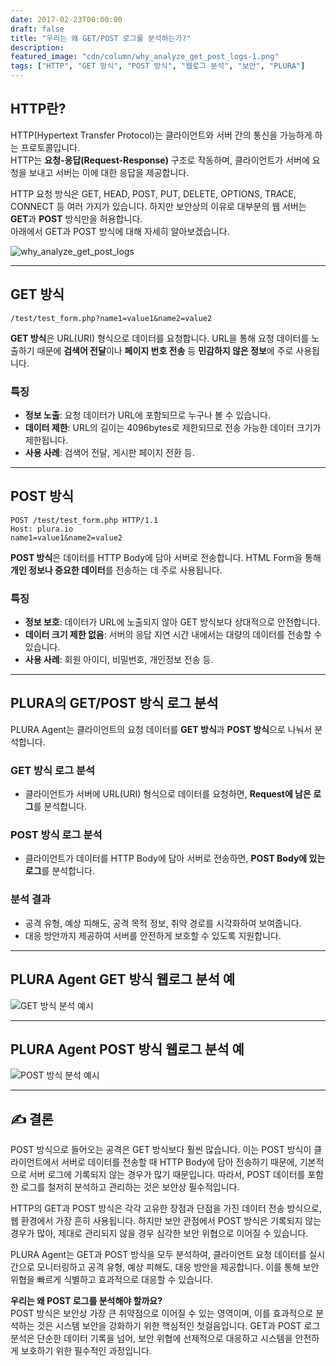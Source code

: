 ```yaml
---
date: 2017-02-23T00:00:00
draft: false
title: "우리는 왜 GET/POST 로그를 분석하는가?"
description: 
featured_image: "cdn/column/why_analyze_get_post_logs-1.png"
tags: ["HTTP", "GET 방식", "POST 방식", "웹로그 분석", "보안", "PLURA"]
---
```


## HTTP란?

HTTP(Hypertext Transfer Protocol)는 클라이언트와 서버 간의 통신을 가능하게 하는 프로토콜입니다.  
HTTP는 **요청-응답(Request-Response)** 구조로 작동하며, 클라이언트가 서버에 요청을 보내고 서버는 이에 대한 응답을 제공합니다.

HTTP 요청 방식은 GET, HEAD, POST, PUT, DELETE, OPTIONS, TRACE, CONNECT 등 여러 가지가 있습니다. 하지만 보안상의 이유로 대부분의 웹 서버는 **GET**과 **POST** 방식만을 허용합니다.  
아래에서 GET과 POST 방식에 대해 자세히 알아보겠습니다.

![why_analyze_get_post_logs](https://blog.plura.io/cdn/column/why_analyze_get_post_logs-1.png)
<!--more-->
---

## GET 방식

```plaintext
/test/test_form.php?name1=value1&name2=value2
```

**GET 방식**은 URL(URI) 형식으로 데이터를 요청합니다. URL을 통해 요청 데이터를 노출하기 때문에 **검색어 전달**이나 **페이지 번호 전송** 등 **민감하지 않은 정보**에 주로 사용됩니다.  

### 특징
- **정보 노출**: 요청 데이터가 URL에 포함되므로 누구나 볼 수 있습니다.  
- **데이터 제한**: URL의 길이는 4096bytes로 제한되므로 전송 가능한 데이터 크기가 제한됩니다.  
- **사용 사례**: 검색어 전달, 게시판 페이지 전환 등.

---

## POST 방식

```plaintext
POST /test/test_form.php HTTP/1.1
Host: plura.io
name1=value1&name2=value2
```

**POST 방식**은 데이터를 HTTP Body에 담아 서버로 전송합니다. HTML Form을 통해 **개인 정보나 중요한 데이터**를 전송하는 데 주로 사용됩니다.  

### 특징
- **정보 보호**: 데이터가 URL에 노출되지 않아 GET 방식보다 상대적으로 안전합니다.  
- **데이터 크기 제한 없음**: 서버의 응답 지연 시간 내에서는 대량의 데이터를 전송할 수 있습니다.  
- **사용 사례**: 회원 아이디, 비밀번호, 개인정보 전송 등.

---

## PLURA의 GET/POST 방식 로그 분석

PLURA Agent는 클라이언트의 요청 데이터를 **GET 방식**과 **POST 방식**으로 나눠서 분석합니다.  

### GET 방식 로그 분석
- 클라이언트가 서버에 URL(URI) 형식으로 데이터를 요청하면, **Request에 남은 로그**를 분석합니다.

### POST 방식 로그 분석
- 클라이언트가 데이터를 HTTP Body에 담아 서버로 전송하면, **POST Body에 있는 로그**를 분석합니다.

### 분석 결과
- 공격 유형, 예상 피해도, 공격 목적 정보, 취약 경로를 시각화하여 보여줍니다.  
- 대응 방안까지 제공하여 서버를 안전하게 보호할 수 있도록 지원합니다.

---

## PLURA Agent GET 방식 웹로그 분석 예

![GET 방식 분석 예시](https://blog.plura.io/cdn/column/why_analyze_get_post_logs_01.png)

---

## PLURA Agent POST 방식 웹로그 분석 예

![POST 방식 분석 예시](https://blog.plura.io/cdn/column/why_analyze_get_post_logs_02.png)

---

## ✍️ 결론

POST 방식으로 들어오는 공격은 GET 방식보다 훨씬 많습니다. 이는 POST 방식이 클라이언트에서 서버로 데이터를 전송할 때 HTTP Body에 담아 전송하기 때문에, 기본적으로 서버 로그에 기록되지 않는 경우가 많기 때문입니다. 따라서, POST 데이터를 포함한 로그를 철저히 분석하고 관리하는 것은 보안상 필수적입니다.

HTTP의 GET과 POST 방식은 각각 고유한 장점과 단점을 가진 데이터 전송 방식으로, 웹 환경에서 가장 흔히 사용됩니다. 하지만 보안 관점에서 POST 방식은 기록되지 않는 경우가 많아, 제대로 관리되지 않을 경우 심각한 보안 위협으로 이어질 수 있습니다.

PLURA Agent는 GET과 POST 방식을 모두 분석하여, 클라이언트 요청 데이터를 실시간으로 모니터링하고 공격 유형, 예상 피해도, 대응 방안을 제공합니다. 이를 통해 보안 위협을 빠르게 식별하고 효과적으로 대응할 수 있습니다.

**우리는 왜 POST 로그를 분석해야 할까요?**  
POST 방식은 보안상 가장 큰 취약점으로 이어질 수 있는 영역이며, 이를 효과적으로 분석하는 것은 시스템 보안을 강화하기 위한 핵심적인 첫걸음입니다. GET과 POST 로그 분석은 단순한 데이터 기록을 넘어, 보안 위협에 선제적으로 대응하고 시스템을 안전하게 보호하기 위한 필수적인 과정입니다.
